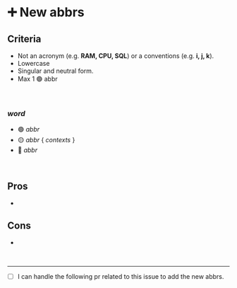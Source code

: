 # ➕ New abbrs

## Criteria

- Not an acronym (e.g. **RAM, CPU, SQL**) or a conventions (e.g. **i, j, k**).
- Lowercase
- Singular and neutral form.
- Max 1 🟢 abbr

<br>

### _word_
- 🟢 _abbr_
- 🟡 _abbr_ { _contexts_ }
- 🔴 _abbr_

<br>

## Pros
- 

## Cons
- 

<br>

---

- [ ] I can handle the following pr related to this issue to add the new abbrs.
